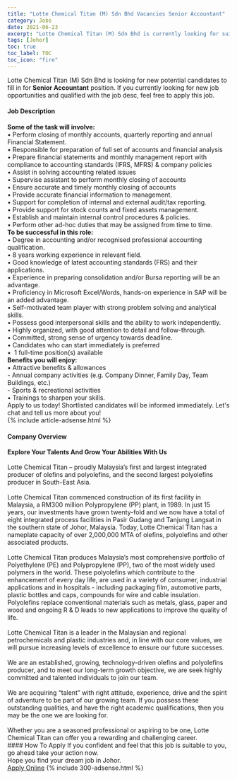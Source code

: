 ```yaml
---
title: "Lotte Chemical Titan (M) Sdn Bhd Vacancies Senior Accountant" 
category: Jobs 
date: 2021-06-23 
excerpt: "Lotte Chemical Titan (M) Sdn Bhd is currently looking for suitable person to fill in the Senior Accountant which based in Johor" 
tags: [Johor] 
toc: true 
toc_label: TOC 
toc_icon: "fire" 
--- 
```


<p>Lotte Chemical Titan (M) Sdn Bhd is looking for new potential candidates to fill in for <b>Senior Accountant</b> position. If you currently looking for new job opportunities and qualified with the job desc, feel free to apply this job.
</p><div><div><h4>Job Description</h4></div><div><div><span><div><div><strong>Some of the task will involve:</strong></div><div>&#8226; Perform closing of monthly accounts, quarterly reporting and annual Financial Statement.<br>&#8226; Responsible for preparation of full set of accounts and financial analysis<br>&#8226; Prepare financial statements and monthly management report with<br>compliance to accounting standards (IFRS, MFRS) &amp; company policies<br>&#8226; Assist in solving accounting related issues<br>&#8226; Supervise assistant to perform monthly closing of accounts<br>&#8226; Ensure accurate and timely monthly closing of accounts<br>&#8226; Provide accurate financial information to management.<br>&#8226; Support for completion of internal and external audit/tax reporting.<br>&#8226; Provide support for stock counts and fixed assets management.<br>&#8226; Establish and maintain internal control procedures &amp; policies.<br>&#8226; Perform other ad-hoc duties that may be assigned from time to time.</div><div><strong>To be successful in this role:</strong><div>&#8226; Degree in accounting and/or recognised professional accounting qualification.<br>&#8226; 8 years working experience in relevant field.<br>&#8226; Good knowledge of latest accounting standards (FRS) and their applications.<br>&#8226; Experience in preparing consolidation and/or Bursa reporting will be an advantage.<br>&#8226; Proficiency in Microsoft Excel/Words, hands-on experience in SAP will be an added advantage.<br>&#8226; Self-motivated team player with strong problem solving and analytical skills.<br>&#8226; Possess good interpersonal skills and the ability to work independently.<br>&#8226; Highly organized, with good attention to detail and follow-through.<br>&#8226; Committed, strong sense of urgency towards deadline.<br>&#8226; Candidates who can start immediately is preferred</div><div>&#8226;&#160; 1 full-time position(s) available</div><strong>Benefits you will enjoy:</strong><br>&#8226; Attractive benefits &amp; allowances<br>- Annual company activities (e.g. Company Dinner, Family Day, Team Buildings, etc.)<br>- Sports &amp; recreational activities<br>&#8226; Trainings to sharpen your skills.<div>Apply to us today! Shortlisted candidates will be informed immediately. Let's chat and tell us more about you!</div></div></div></span></div></div></div> 
{% include article-adsense.html %} 
<div><div><h4>Company Overview</h4></div><div><div><span><div><div>
<b>Explore Your Talents And Grow Your Abilities With Us </b></div>
<div>
<br>
	Lotte Chemical Titan &#8211; proudly Malaysia&#8217;s first and largest integrated producer of olefins and polyolefins, and the second largest polyolefins producer in South-East Asia.<br>
<br>
	Lotte Chemical Titan commenced construction of its first facility in Malaysia, a RM300 million Polypropylene (PP) plant, in 1989. In just 15 years, our investments have grown twenty-fold and we now have a total of eight integrated process facilities in Pasir Gudang and Tanjung Langsat in the southern state of Johor, Malaysia. Today, Lotte Chemical Titan has a nameplate capacity of over 2,000,000 MTA of olefins, polyolefins and other associated products.<br>
<br>
	Lotte Chemical Titan produces Malaysia&#8217;s most comprehensive portfolio of Polyethylene (PE) and Polypropylene (PP), two of the most widely used polymers in the world. These polyolefins which contribute to the enhancement of every day life, are used in a variety of consumer, industrial applications and in hospitals - including packaging film, automotive parts, plastic bottles and caps, compounds for wire and cable insulation. Polyolefins replace conventional materials such as metals, glass, paper and wood and ongoing R &amp; D leads to new applications to improve the quality of life.<br>
<br>
	Lotte Chemical Titan is a leader in the Malaysian and regional petrochemicals and plastic industries and, in line with our core values, we will pursue increasing levels of excellence to ensure our future successes.<br>
<br>
	We are an established, growing, technology-driven olefins and polyolefins producer, and to meet our long-term growth objective, we are seek highly committed and talented individuals to join our team.<br>
<br>
	We are acquiring &#8220;talent&#8221; with right attitude, experience, drive and the spirit of adventure to be part of our growing team. If you possess these outstanding qualities, and have the right academic qualifications, then you may be the one we are looking for.<br>
<br>
	Whether you are a seasoned professional or aspiring to be one, Lotte Chemical Titan can offer you a rewarding and challenging career.</div></div></span></div></div></div> 
#### How To Apply 
If you confident and feel that this job is suitable to you, go ahead take your action now. <br/> 
Hope you find your dream job in Johor. <br/> 
<a href="https://www.jobstreet.com.my/en/job/senior-accountant-4596974?jobId=jobstreet-my-job-4596974&" class="btn btn--info" target="_blank" rel="nofollow noopenner">Apply Online</a> 
{% include 300-adsense.html %} 